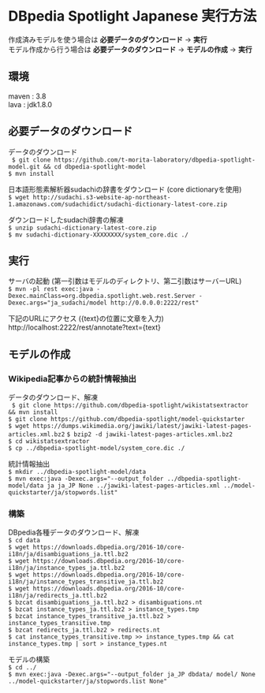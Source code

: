 # DBpedia Spotlight Japanese 実行方法

作成済みモデルを使う場合は  **必要データのダウンロード** → **実行**  
モデル作成から行う場合は  **必要データのダウンロード** → **モデルの作成** → **実行**  

## 環境
maven : 3.8  
lava : jdk1.8.0  


## 必要データのダウンロード  

データのダウンロード  
` $ git clone https://github.com/t-morita-laboratory/dbpedia-spotlight-model.git && cd dbpedia-spotlight-model`  
` $ mvn install `   

日本語形態素解析器sudachiの辞書をダウンロード (core dictionaryを使用)  
` $ wget http://sudachi.s3-website-ap-northeast-1.amazonaws.com/sudachidict/sudachi-dictionary-latest-core.zip `
  
ダウンロードしたsudachi辞書の解凍  
` $ unzip sudachi-dictionary-latest-core.zip `  
` $ mv sudachi-dictionary-XXXXXXXX/system_core.dic ./ ` 

## 実行  

サーバの起動 (第一引数はモデルのディレクトリ、第二引数はサーバーURL)  
` $ mvn -pl rest exec:java -Dexec.mainClass=org.dbpedia.spotlight.web.rest.Server -Dexec.args="ja_sudachi/model http://0.0.0.0:2222/rest" `    

下記のURLにアクセス ({text}の位置に文章を入力)  
http://localhost:2222/rest/annotate?text={text}


## モデルの作成


### Wikipedia記事からの統計情報抽出

データのダウンロード、解凍  
` $ git clone https://github.com/dbpedia-spotlight/wikistatsextractor && mvn install`  
` $ git clone https://github.com/dbpedia-spotlight/model-quickstarter `  
` $ wget https://dumps.wikimedia.org/jawiki/latest/jawiki-latest-pages-articles.xml.bz2 ` 
` $ bzip2 -d jawiki-latest-pages-articles.xml.bz2 `  
` $ cd wikistatsextractor `  
` $ cp ../dbpedia-spotlight-model/system_core.dic ./ `  

統計情報抽出  
` $ mkdir ../dbpedia-spotlight-model/data `  
` $ mvn exec:java -Dexec.args="--output_folder ../dbpedia-spotlight-model/data ja ja_JP None ../jawiki-latest-pages-articles.xml ../model-quickstarter/ja/stopwords.list" `  


### 構築

DBpedia各種データのダウンロード、解凍  
` $ cd data `  
` $ wget https://downloads.dbpedia.org/2016-10/core-i18n/ja/disambiguations_ja.ttl.bz2 `  
` $ wget https://downloads.dbpedia.org/2016-10/core-i18n/ja/instance_types_ja.ttl.bz2 `  
` $ wget https://downloads.dbpedia.org/2016-10/core-i18n/ja/instance_types_transitive_ja.ttl.bz2 `  
` $ wget https://downloads.dbpedia.org/2016-10/core-i18n/ja/redirects_ja.ttl.bz2 `  
` $ bzcat disambiguations_ja.ttl.bz2 > disambiguations.nt `  
` $ bzcat instance_types_ja.ttl.bz2 > instance_types.tmp `  
` $ bzcat instance_types_transitive_ja.ttl.bz2 > instance_types_transitive.tmp `  
` $ bzcat redirects_ja.ttl.bz2 > redirects.nt `  
` $ cat instance_types_transitive.tmp >> instance_types.tmp && cat instance_types.tmp | sort > instance_types.nt `  

モデルの構築  
` $ cd ../ `  
` $ mvn exec:java -Dexec.args="--output_folder ja_JP dbdata/ model/ None ../model-quickstarter/ja/stopwords.list None" `  
